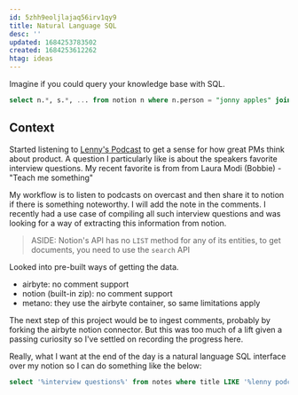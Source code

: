 ```yaml
---
id: 5zhh9eoljlajaq56irv1qy9
title: Natural Language SQL
desc: ''
updated: 1684253783502
created: 1684253612262
htag: ideas
---
```


Imagine if you could query your knowledge base with SQL. 

```sql
select n.*, s.*, ... from notion n where n.person = "jonny apples" join slack s on n.person = s.person
```

## Context
Started listening to [Lenny's Podcast](https://www.lennyspodcast.com/) to get a sense for how great PMs think about product. A question I particularly like is about the speakers favorite interview questions. 
My recent favorite is from from Laura Modi (Bobbie) - "Teach me something" 

My workflow is to listen to podcasts on overcast and then share it to notion if there is something noteworthy. I will add the note in the comments. 
I recently had a use case of compiling all such interview questions and was looking for a way of extracting this information from notion.

> ASIDE: Notion's API has no `LIST` method for any of its entities, to get documents, you need to use the `search` API 

Looked into pre-built ways of getting the data.

- airbyte: no comment support
- notion (built-in zip): no comment support
- metano: they use the airbyte container, so same limitations apply

The next step of this project would be to ingest comments, probably by forking the airbyte notion connector. But this was too much of a lift given a passing curiosity so I've settled on recording the progress here. 

Really, what I want at the end of the day is a natural language SQL interface over my notion so I can do something like the below:
```sql
select '%interview questions%' from notes where title LIKE '%lenny podcast%'
```
